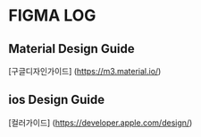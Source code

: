 # FIGMA LOG

## Material Design Guide

[구글디자인가이드] (https://m3.material.io/)

## ios Design Guide

[컬러가이드] (https://developer.apple.com/design/)

